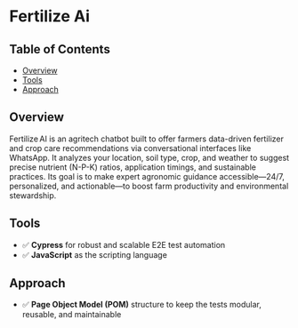 # Fertilize Ai

## Table of Contents
- [Overview](#overview)
- [Tools](#tools)
- [Approach](#approach)

## Overview

Fertilize AI is an agritech chatbot built to offer farmers data-driven fertilizer and crop care recommendations via conversational interfaces like WhatsApp. It analyzes your location, soil type, crop, and weather to suggest precise nutrient (N-P-K) ratios, application timings, and sustainable practices. Its goal is to make expert agronomic guidance accessible—24/7, personalized, and actionable—to boost farm productivity and environmental stewardship.

## Tools

- ✅ **Cypress** for robust and scalable E2E test automation
- ✅ **JavaScript** as the scripting language

## Approach

- ✅ **Page Object Model (POM)** structure to keep the tests modular, reusable, and maintainable
